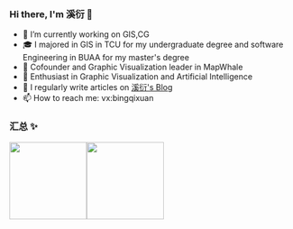 ### Hi there, I'm 溪衍 👋

- 🔭 I’m currently working on GIS,CG
- 🎓 I majored in GIS in TCU for my undergraduate degree and software Engineering in BUAA for my master's degree
- 💼 Cofounder and Graphic Visualization leader in MapWhale
- 🌱 Enthusiast in Graphic Visualization and Artificial Intelligence
- 📝 I regularly write articles on [溪衍's Blog](http://bingqx.cn/)
- 📫 How to reach me: vx:bingqixuan

### 汇总 ✨

<img align="" height="137px" src="https://github-readme-stats.vercel.app/api?username=bingqixuan&hide_title=true&hide_border=true&show_icons=true&include_all_commits=true&count_private=true&line_height=21&bg_color=0,EC6C6C,FFD479,FFFC79,73FA79&theme=graywhite&locale=cn" /><img align="" height="137px" src="https://github-readme-stats.vercel.app/api/top-langs/?username=bingqixuan&hide_title=true&hide_border=true&layout=compact&bg_color=0,73FA79,73FDFF,D783FF&theme=graywhite&locale=cn" />

